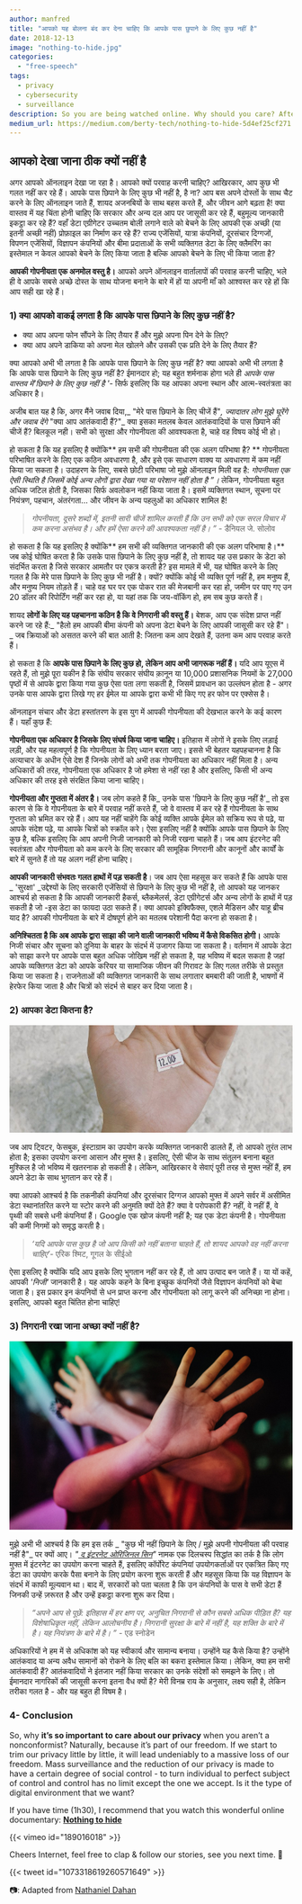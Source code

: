 ```yaml
---
author: manfred
title: "आपको यह बोलना बंद कर देना चाहिए कि आपके पास छुपाने के लिए कुछ नहीं है"
date: 2018-12-13
image: "nothing-to-hide.jpg"
categories:
  - "free-speech"
tags:
  - privacy
  - cybersecurity
  - surveillance
description: So you are being watched online. Why should you care? After all, you are doing nothing wrong. You have nothing to hide, right? You just go online to chat with your friends, maybe argue with…
medium_url: https://medium.com/berty-tech/nothing-to-hide-5d4ef25cf271
---
```


## आपको देखा जाना ठीक क्यों नहीं है

अगर आपको ऑनलाइन देखा जा रहा है। आपको क्यों परवाह करनी चाहिए? आखिरकार, आप कुछ भी गलत नहीं कर रहे हैं। आपके पास छिपाने के लिए कुछ भी नहीं है, है ना? आप बस अपने दोस्तों के साथ चैट करने के लिए ऑनलाइन जाते हैं, शायद अजनबियों के साथ बहस करते हैं, और जीवन आगे बढ़ता है! क्या वास्तव में यह चिंता होनी चाहिए कि सरकार और अन्य दल आप पर जासूसी कर रहे हैं, बहुमूल्य जानकारी इकट्ठा कर रहे हैं? वहाँ डेटा एग्रीगेटर उच्चतम बोली लगाने वाले को बेचने के लिए आपकी एक अच्छी (या इतनी अच्छी नहीं) प्रोफ़ाइल का निर्माण कर रहे हैं? राज्य एजेंसियों, यात्रा कंपनियों, दूरसंचार दिग्गजों, विपणन एजेंसियों, विज्ञापन कंपनियों और बीमा प्रदाताओं के सभी व्यक्तिगत डेटा के लिए क्लैमरिंग का इस्तेमाल न केवल आपको बेचने के लिए किया जाता है बल्कि आपको बेचने के लिए भी किया जाता है?

**आपकी गोपनीयता एक अनमोल वस्तु है।** आपको अपने ऑनलाइन वार्तालापों की परवाह करनी चाहिए, भले ही वे आपके सबसे अच्छे दोस्त के साथ योजना बनाने के बारे में हों या अपनी माँ को आश्वस्त कर रहे हों कि आप सही खा रहे हैं।

### 1)   क्या आपको वाकई लगता है कि आपके पास छिपाने के लिए कुछ नहीं है?

  * क्या आप अपना फोन सौंपने के लिए तैयार हैं और मुझे अपना पिन देने के लिए?
  * क्या आप अपने डाकिया को अपना मेल खोलने और उसकी एक प्रति देने के लिए तैयार हैं?

क्या आपको अभी भी लगता है कि आपके पास छिपाने के लिए कुछ नहीं है? क्या आपको अभी भी लगता है कि आपके पास छिपाने के लिए कुछ नहीं है? ईमानदार हो; यह बहुत शर्मनाक होगा भले ही _आपके पास वास्तव में‘छिपाने के लिए कुछ नहीं है '_- सिर्फ इसलिए कि यह आपका अपना स्थान और आत्म-स्वतंत्रता का अधिकार है।

अजीब बात यह है कि, अगर मैंने जवाब दिया,_ "मेरे पास छिपाने के लिए चीजें हैं"_, ज्यादातर लोग मुझे घूरेंगे और जवाब देंगे_ "क्या आप आतंकवादी हैं?"_ क्या इसका मतलब केवल आतंकवादियों के पास छिपाने की चीजें हैं? बिलकूल नही। सभी को सुरक्षा और गोपनीयता की आवश्यकता है, चाहे वह विषय कोई भी हो।

हो सकता है कि यह इसलिए है क्योंकि** हम सभी की गोपनीयता की एक अलग परिभाषा है? ** गोपनीयता परिभाषित करने के लिए एक कठिन अवधारणा है, और इसे एक साधारण वाक्य या अवधारणा में कम नहीं किया जा सकता है। उदाहरण के लिए, सबसे छोटी परिभाषा जो मुझे ऑनलाइन मिली वह है: _गोपनीयता एक ऐसी स्थिति है जिसमें कोई अन्य लोगों द्वारा देखा गया या परेशान नहीं होता है ”।_ लेकिन, गोपनीयता बहुत अधिक जटिल होती है, जिसका सिर्फ अवलोकन नहीं किया जाता है। इसमें व्यक्तिगत स्थान, सूचना पर नियंत्रण, पहचान, अंतरंगता… और जीवन के अन्य पहलुओं का अधिकार शामिल है!

> _गोपनीयता, दूसरे शब्दों में, इतनी सारी चीजें शामिल करती हैं कि उन सभी को एक सरल विचार में कम करना असंभव है। और हमें ऐसा करने की आवश्यकता नहीं है। ”_ - डैनियल जे. सोलोव

हो सकता है कि यह इसलिए है क्योंकि** हम सभी की व्यक्तिगत जानकारी की एक अलग परिभाषा है।** जब कोई घोषित करता है कि उसके पास छिपाने के लिए कुछ नहीं है, तो शायद यह उस प्रकार के डेटा को संदर्भित करता है जिसे सरकार आमतौर पर एकत्र करती है? इस मामले में भी, यह घोषित करने के लिए गलत है कि मेरे पास छिपाने के लिए कुछ भी नहीं है। क्यों? क्योंकि कोई भी व्यक्ति पूर्ण नहीं है, हम मनुष्य हैं, और मनुष्य नियम तोड़ते हैं। चाहे वह घर पर एक पोकर रात की मेजबानी कर रहा हो, जमीन पर पाए गए उन 20 डॉलर की रिपोर्टिंग नहीं कर रहा हो, या यहां तक कि जय-वॉकिंग हो, हम सब कुछ करते हैं।

शायद **लोगों के लिए यह पहचानना कठिन है कि वे निगरानी की वस्तु हैं।** बेशक, आप एक संदेश प्राप्त नहीं करने जा रहे हैं:_ "हैलो हम आपकी बीमा कंपनी को अपना डेटा बेचने के लिए आपकी जासूसी कर रहे हैं"।_ जब क्रियाओं को असतत करने की बात आती है: जितना कम आप देखते हैं, उतना कम आप परवाह करते हैं।

हो सकता है कि **आपके पास छिपाने के लिए कुछ हो, लेकिन आप अभी जागरूक नहीं हैं।** यदि आप यूएस में रहते हैं, तो मुझे पूरा यकीन है कि संघीय सरकार संघीय क़ानून या 10,000 प्रशासनिक नियमों के 27,000 पृष्ठों में से आपके द्वारा किया गया कुछ ऐसा पता लगा सकती है, जिसमें प्रावधान का उल्लंघन होता है - अगर उनके पास आपके द्वारा लिखे गए हर ईमेल या आपके द्वारा कभी भी किए गए हर फोन पर एक्सेस है।

ऑनलाइन संचार और डेटा हस्तांतरण के इस युग में आपकी गोपनीयता की देखभाल करने के कई कारण हैं। यहाँ कुछ हैं:

**गोपनीयता एक अधिकार है जिसके लिए संघर्ष किया जाना चाहिए।** इतिहास में लोगों ने इसके लिए लड़ाई लड़ी, और यह महत्वपूर्ण है कि गोपनीयता के लिए ध्यान बरता जाए। इससे भी बेहतर यहपहचानना है कि अत्याचार के अधीन ऐसे देश हैं जिनके लोगों को अभी तक गोपनीयता का अधिकार नहीं मिला है। अन्य अधिकारों की तरह, गोपनीयता एक अधिकार है जो हमेशा से नहीं रहा है और इसलिए, किसी भी अन्य अधिकार की तरह इसे संरक्षित किया जाना चाहिए।

**गोपनीयता और गुप्तता में अंतर है।** जब लोग कहते हैं कि_ उनके पास 'छिपाने के लिए कुछ नहीं है'_ तो इस कारण से कि वे गोपनीयता के बारे में परवाह नहीं करते हैं, जो वे वास्तव में कर रहे हैं गोपनीयता के साथ गुप्तता को भ्रमित कर रहे हैं। आप यह नहीं चाहेंगे कि कोई व्यक्ति आपके ईमेल को सक्रिय रूप से पढ़े, या आपके संदेश पढ़े, या आपके चित्रों को स्क्रॉल करे। ऐसा इसलिए नहीं है क्योंकि आपके पास छिपाने के लिए कुछ है, बल्कि इसलिए कि आप अपनी निजी जानकारी को निजी रखना चाहते हैं। जब आप इंटरनेट की स्वतंत्रता और गोपनीयता को कम करने के लिए सरकार की सामूहिक निगरानी और कानूनों और कार्यों के बारे में सुनते हैं तो यह अलग नहीं होना चाहिए।

**आपकी जानकारी संभवतः गलत हाथों में पड़ सकती है**। जब आप ऐसा महसूस कर सकते हैं कि आपके पास _ 'सुरक्षा' _उद्देश्यों के लिए सरकारी एजेंसियों से छिपाने के लिए कुछ भी नहीं है, तो आपको यह जानकर आश्चर्य हो सकता है कि आपकी जानकारी हैकर्स, ब्लैकमेलर्स, डेटा एग्रीगेटर्स और अन्य लोगों के हाथों में पड़ सकती है जो -इस डेटा का फायदा उठा सकते हैं। क्या आपको इक्विफैक्स, एशले मैडिसन और याहू ब्रीच याद है? आपकी गोपनीयता के बारे में दोषपूर्ण होने का मतलब परेशानी पैदा करना हो सकता है।

**अनिश्चितता है कि अब आपके द्वारा साझा की जाने वाली जानकारी भविष्य में कैसे विकसित होगी।** आपके निजी संचार और सूचना को दुनिया के बाहर के संदर्भ में उजागर किया जा सकता है। वर्तमान में आपके डेटा को साझा करने पर आपके पास बहुत अधिक जोखिम नहीं हो सकता है, यह भविष्य में बदल सकता है जहां आपके व्यक्तिगत डेटा को आपके करियर या सामाजिक जीवन की गिरावट के लिए गलत तरीके से प्रस्तुत किया जा सकता है। राजनेताओं की व्यक्तिगत जानकारी के साथ लगातार बमबारी की जाती है, भाषणों में हेरफेर किया जाता है और चित्रों को संदर्भ से बाहर कर दिया जाता है।

### 2) आपका डेटा कितना है?

![](nothing-to-hide-min.2.jpg)

जब आप ट्विटर, फेसबुक, इंस्टाग्राम का उपयोग करके व्यक्तिगत जानकारी डालते हैं, तो आपको तुरंत लाभ होता है; इसका उपयोग करना आसान और मुफ्त है। इसलिए, ऐसी चीज के साथ संतुलन बनाना बहुत मुश्किल है जो भविष्य में खतरनाक हो सकती है। लेकिन, आखिरकार वे सेवाएं पूरी तरह से मुफ्त नहीं हैं, हम अपने डेटा के साथ भुगतान कर रहे हैं।

क्या आपको आश्चर्य है कि तकनीकी कंपनियां और दूरसंचार दिग्गज आपको मुफ्त में अपने सर्वर में असीमित डेटा स्थानांतरित करने या स्टोर करने की अनुमति क्यों देते हैं? क्या वे परोपकारी हैं? नहीं, वे नहीं हैं, वे पृथ्वी की सबसे धनी कंपनियां हैं। Google एक खोज कंपनी नहीं है; यह एक डेटा कंपनी है। गोपनीयता की कमी निगमों को समृद्ध करती है।

> _‘यदि आपके पास कुछ है जो आप किसी को नहीं बताना चाहते हैं, तो शायद आपको वह नहीं करना चाहिए’_- एरिक श्मिट, गूगल के सीईओ

ऐसा इसलिए है क्योंकि यदि आप इसके लिए भुगतान नहीं कर रहे हैं, तो आप उत्पाद बन जाते हैं। या यों कहें, आपकी _'निजी'_ जानकारी है। यह आपके कहने के बिना इच्छुक कंपनियों जैसे विज्ञापन कंपनियों को बेचा जाता है। इस प्रकार इन कंपनियों से धन प्राप्त करना और गोपनीयता को लागू करने की अनिच्छा ना होना। इसलिए, आपको बहुत चिंतित होना चाहिए!

### 3) निगरानी रखा जाना अच्छा क्यों नहीं है?
![📷: Photo by Sweet Ice Cream Photography](nothing-to-hide-min.3.jpg "📷: Photo by [Sweet Ice Cream Photography](https://unsplash.com/photos/2VwP6rUzZQ0)")

मुझे अभी भी आश्चर्य है कि हम इस तर्क _ "कुछ भी नहीं छिपाने के लिए / मुझे अपनी गोपनीयता की परवाह नहीं है"_ पर क्यों आए। _"[ द इंटरनेट ओरिजिनल सिन](https://www.theatlantic.com/technology/archive/2014/08/advertising-is-the-internets-original-sin/376041/)"_ नामक एक दिलचस्प सिद्धांत का तर्क है कि लोग मुफ्त में इंटरनेट का उपयोग करना चाहते हैं, इसलिए कॉर्पोरेट कंपनियां उपयोगकर्ताओं पर एकत्रित किए गए डेटा का उपयोग करके पैसा बनाने के लिए प्रयोग करना शुरू करती हैं और महसूस किया कि यह विज्ञापन के संदर्भ में काफी मूल्यवान था। बाद में, सरकारों को पता चलता है कि उन कंपनियों के पास वे सभी डेटा हैं जिनकी उन्हें ज़रूरत है और उन्हें इकट्ठा करना शुरू कर दिया।

> _“अपने आप से पूछें: इतिहास में हर क्षण पर, अनुचित निगरानी से कौन सबसे अधिक पीड़ित है? यह विशेषाधिकृत नहीं, लेकिन आलोचनीय है। निगरानी सुरक्षा के बारे में नहीं है, यह शक्ति के बारे में है। यह नियंत्रण के बारे में है। ”_ - एड स्नोडेन

अधिकारियों ने हम में से अधिकांश को यह स्वीकार्य और सामान्य बनाया। उन्होंने यह कैसे किया है? उन्होंने आतंकवाद या अन्य अवैध सामानों को रोकने के लिए बलि का बकरा इस्तेमाल किया।  लेकिन, क्या हम सभी आतंकवादी हैं? आतंकवादियों ने इंतजार नहीं किया सरकार का उनके संदेशों को समझने के लिए। तो ईमानदार नागरिकों की जासूसी करना इतना वैध क्यों है? मेरी विनम्र राय के अनुसार, लक्ष्य सही है, लेकिन तरीका गलत है - और यह बहुत ही विषम है।

### 4- Conclusion

So, why **it’s so important to care about our privacy** when you aren’t a nonconformist? Naturally, because it’s part of our freedom. If we start to trim our privacy little by little, it will lead undeniably to a massive loss of our freedom. Mass surveillance and the reduction of our privacy is made to have a certain degree of social control - to turn individual to perfect subject of control and control has no limit except the one we accept. Is it the type of digital environment that we want?

If you have time (1h30), I recommend that you watch this wonderful online documentary: **[Nothing to hide](https://vimeo.com/189016018)**

{{< vimeo id="189016018" >}}

Cheers Internet, feel free to clap & follow our stories, see you next time. 🤫

{{< tweet id="1073318619260571649" >}}

📷: Adapted from [Nathaniel Dahan](https://unsplash.com/photos/16pOau3hBMY)
